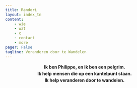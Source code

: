 ```yaml
---
title: Randori
layout: index_tn
content:
    - wie
    - wat
    - c
    - contact
    - more
pager: False
tagline: Veranderen door te Wandelen
---
```


<div class="col-md-12" style="text-align:center;padding-bottom:20px">
<h4 style="line-height:1.5;margin-top:0px">
  Ik ben Philippe, en ik ben een pelgrim. <br/>
  Ik help mensen die op een kantelpunt staan. <br/>
  Ik help veranderen door te wandelen.
  <br/>
</h4>
</div>

